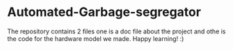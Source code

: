 # Automated-Garbage-segregator
The repository contains 2 files one is a doc file about the project and othe is the code for the hardware model we made.
Happy learning! :)
